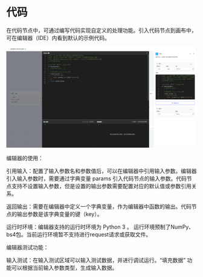 # **代码**

在代码节点中，可通过编写代码实现自定义的处理功能。引入代码节点到画布中，可在编辑器（IDE）内看到默认的示例代码。

![image-20250725152339027](assets/image-20250725152339027-1754466991545-3.png)

编辑器的使用：

引用输入：配置了输入参数名和参数值后，可以在编辑器中引用输入参数。编辑器引入输入参数时，需要通过字典变量 params 引入代码节点的输入参数。代码节点支持不设置输入参数，但是设置的输出参数需要配置对应的默认值或参数引用关系。

返回输出：需要在编辑器中定义一个字典变量，作为编辑器中函数的输出。代码节点的输出参数是该字典变量的键（key）。

运行时环境：编辑器支持的运行时环境为 Python 3 。 运行环境预制了NumPy、bs4包。当前运行环境暂不支持进行request请求或获取文件。

编辑器测试功能：

输入测试：在输入测试区域可以输入测试数据，并进行调试运行。“填充数据” 功能可以根据当前输入参数类型，生成输入数据。